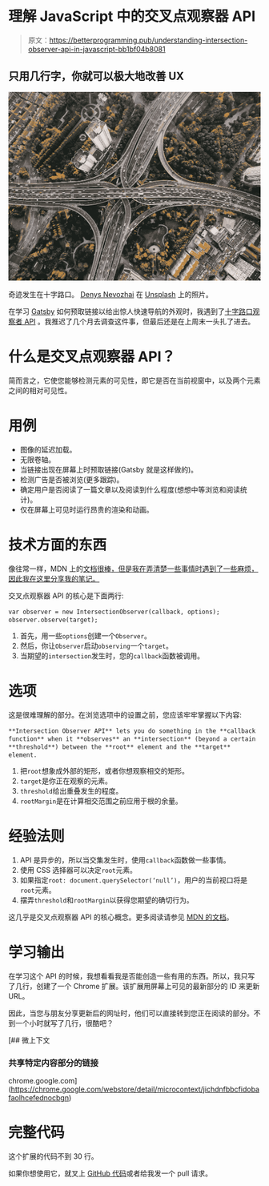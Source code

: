 # 理解 JavaScript 中的交叉点观察器 API

> 原文：<https://betterprogramming.pub/understanding-intersection-observer-api-in-javascript-bb1bf04b8081>

## 只用几行字，你就可以极大地改善 UX

![](img/9023c67729f8b92c4f473f6b8bfdcea9.png)

奇迹发生在十字路口。 [Denys Nevozhai](https://unsplash.com/@dnevozhai?utm_source=unsplash&utm_medium=referral&utm_content=creditCopyText) 在 [Unsplash](https://unsplash.com/search/photos/intersection?utm_source=unsplash&utm_medium=referral&utm_content=creditCopyText) 上的照片。

在学习 [Gatsby](https://www.gatsbyjs.org/) 如何预取链接以给出惊人快速导航的外观时，我遇到了[十字路口观察者 API](https://developer.mozilla.org/en-US/docs/Web/API/Intersection_Observer_API) 。我推迟了几个月去调查这件事，但最后还是在上周末一头扎了进去。

# 什么是交叉点观察器 API？

简而言之，它使您能够检测元素的可见性，即它是否在当前视窗中，以及两个元素之间的相对可见性。

# 用例

*   图像的延迟加载。
*   无限卷轴。
*   当链接出现在屏幕上时预取链接(Gatsby 就是这样做的)。
*   检测广告是否被浏览(更多跟踪)。
*   确定用户是否阅读了一篇文章以及阅读到什么程度(想想中等浏览和阅读统计)。
*   仅在屏幕上可见时运行昂贵的渲染和动画。

# 技术方面的东西

像往常一样，MDN 上的[文档很棒，但是我在弄清楚一些事情时遇到了一些麻烦，因此我在这里分享我的笔记。](https://developer.mozilla.org/en-US/docs/Web/API/Intersection_Observer_API)

交叉点观察器 API 的核心是下面两行:

```
var observer = new IntersectionObserver(callback, options);
observer.observe(target);
```

1.  首先，用一些`options`创建一个`Observer`。
2.  然后，你让`Observer`启动`observing`一个`target`。
3.  当期望的`intersection`发生时，您的`callback`函数被调用。

# 选项

这是很难理解的部分。在浏览选项中的设置之前，您应该牢牢掌握以下内容:

```
**Intersection Observer API** lets you do something in the **callback function** when it **observes** an **intersection** (beyond a certain **threshold**) between the **root** element and the **target** element.
```

1.  把`root`想象成外部的矩形，或者你想观察相交的矩形。
2.  `target`是你正在观察的元素。
3.  `threshold`给出重叠发生的程度。
4.  `rootMargin`是在计算相交范围之前应用于根的余量。

# 经验法则

1.  API 是异步的，所以当交集发生时，使用`callback`函数做一些事情。
2.  使用 CSS 选择器可以决定`root`元素。
3.  如果指定`root: document.querySelector(‘null’)`，用户的当前视口将是`root`元素。
4.  摆弄`threshold`和`rootMargin`以获得您期望的确切行为。

这几乎是交叉点观察器 API 的核心概念。更多阅读请参见 [MDN 的文档](https://developer.mozilla.org/en-US/docs/Web/API/Intersection_Observer_API)。

# 学习输出

在学习这个 API 的时候，我想看看我是否能创造一些有用的东西。所以，我只写了几行，创建了一个 Chrome 扩展。该扩展用屏幕上可见的最新部分的 ID 来更新 URL。

因此，当您与朋友分享更新后的网址时，他们可以直接转到您正在阅读的部分。不到一个小时就写了几行，很酷吧？

[](https://chrome.google.com/webstore/detail/microcontext/jichdnfbbcfidobafaolhcefednocbgn) [## 微上下文

### 共享特定内容部分的链接

chrome.google.com](https://chrome.google.com/webstore/detail/microcontext/jichdnfbbcfidobafaolhcefednocbgn) 

# 完整代码

这个扩展的代码不到 30 行。

如果你想使用它，就叉上 [GitHub 代码](https://github.com/learning-paths-io/microcontext#js-flash-container)或者给我发一个 pull 请求。